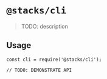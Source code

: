 # `@stacks/cli`

> TODO: description

## Usage

```
const cli = require('@stacks/cli');

// TODO: DEMONSTRATE API
```
